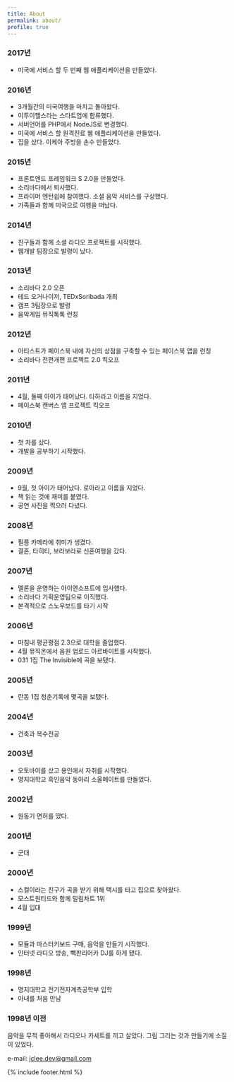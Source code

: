```yaml
---
title: About
permalink: about/
profile: true
---
```


### 2017년

* 미국에 서비스 할 두 번째 웹 애플리케이션을 만들었다.

### 2016년

* 3개월간의 미국여행을 마치고 돌아왔다.
* 이투이헬스라는 스타트업에 합류했다.
* 서버언어를 PHP에서 NodeJS로 변경했다.
* 미국에 서비스 할 원격진료 웹 애플리케이션을 만들었다.
* 집을 샀다. 이케아 주방을 손수 만들었다.

### 2015년

* 프론트엔드 프레임워크 S 2.0을 만들었다.
* 소리바다에서 퇴사했다.
* 프라이머 엔턴쉽에 참여했다. 소셜 음악 서비스를 구상했다.
* 가족들과 함께 미국으로 여행을 떠났다.

### 2014년

* 친구들과 함께 소셜 라디오 프로젝트를 시작했다.
* 웹개발 팀장으로 발령이 났다.

### 2013년

* 소리바다 2.0 오픈
* 테드 오거나이저, TEDxSoribada 개최
* 캠프 3팀장으로 발령
* 음악게임 뮤직톡톡 런칭

### 2012년 

* 아티스트가 페이스북 내에 자신의 상점을 구축할 수 있는 페이스북 앱을 런칭
* 소리바다 전편개편 프로젝트 2.0 킥오프

### 2011년

* 4월, 둘째 아이가 태어났다. 타하라고 이름을 지었다.
* 페이스북 캔버스 앱 프로젝트 킥오프

### 2010년

* 첫 차를 샀다.
* 개발을 공부하기 시작했다.

### 2009년

* 9월, 첫 아이가 태어났다. 로아라고 이름을 지었다.
* 책 읽는 것에 재미를 붙였다.
* 공연 사진을 찍으러 다녔다.

### 2008년

* 필름 카메라에 취미가 생겼다.
* 결혼, 타히티, 보라보라로 신혼여행을 갔다.

### 2007년 

* 멜론을 운영하는 아이엔소프트에 입사했다. 
* 소리바다 기획운영팀으로 이직했다.
* 본격적으로 스노우보드를 타기 시작

### 2006년

* 마침내 평균평점 2.3으로 대학을 졸업했다.
* 4월 뮤직온에서 음원 업로드 아르바이트를 시작했다.
* 031 1집 The Invisible에 곡을 보탰다.

### 2005년

* 란동 1집 청춘기록에 몇곡을 보탰다.

### 2004년

* 건축과 복수전공

### 2003년 

* 오토바이를 샀고 용인에서 자취를 시작했다.
* 명지대학교 흑인음악 동아리 소울메이트를 만들었다.

### 2002년

* 원동기 면허를 땄다.

### 2001년

* 군대

### 2000년 

* 스컬이라는 친구가 곡을 받기 위해 택시를 타고 집으로 찾아왔다.
* 모스트원티드와 함께 밀림차트 1위
* 4월 입대

### 1999년 

* 모듈과 마스터키보드 구매, 음악을 만들기 시작했다.
* 인터넷 라디오 방송, 빽판리어카 DJ를 하게 됐다.

### 1998년 

* 명지대학교 전기전자계측공학부 입학
* 아내를 처음 만남

### 1998년 이전

음악을 무척 좋아해서 라디오나 카세트를 끼고 살았다. 그림 그리는 것과 만들기에 소질이 있었다.

e-mail: jclee.dev@gmail.com

{% include footer.html %}